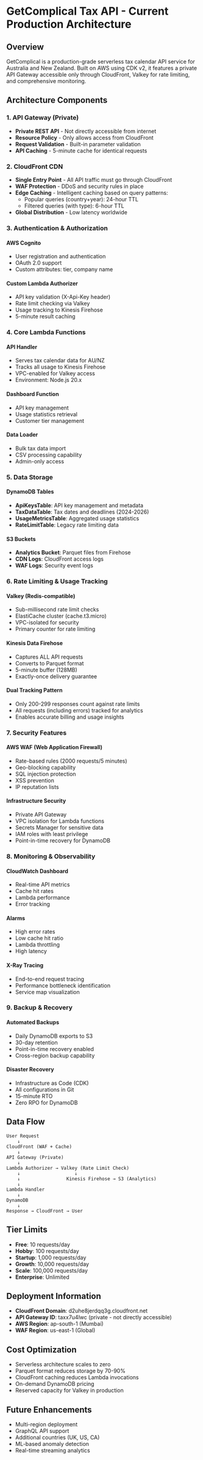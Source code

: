 # GetComplical Tax API - Current Production Architecture

## Overview

GetComplical is a production-grade serverless tax calendar API service for Australia and New Zealand. Built on AWS using CDK v2, it features a private API Gateway accessible only through CloudFront, Valkey for rate limiting, and comprehensive monitoring.

## Architecture Components

### 1. API Gateway (Private)
- **Private REST API** - Not directly accessible from internet
- **Resource Policy** - Only allows access from CloudFront
- **Request Validation** - Built-in parameter validation
- **API Caching** - 5-minute cache for identical requests

### 2. CloudFront CDN
- **Single Entry Point** - All API traffic must go through CloudFront
- **WAF Protection** - DDoS and security rules in place
- **Edge Caching** - Intelligent caching based on query patterns:
  - Popular queries (country+year): 24-hour TTL
  - Filtered queries (with type): 6-hour TTL
- **Global Distribution** - Low latency worldwide

### 3. Authentication & Authorization

#### AWS Cognito
- User registration and authentication
- OAuth 2.0 support
- Custom attributes: tier, company name

#### Custom Lambda Authorizer
- API key validation (X-Api-Key header)
- Rate limit checking via Valkey
- Usage tracking to Kinesis Firehose
- 5-minute result caching

### 4. Core Lambda Functions

#### API Handler
- Serves tax calendar data for AU/NZ
- Tracks all usage to Kinesis Firehose
- VPC-enabled for Valkey access
- Environment: Node.js 20.x

#### Dashboard Function
- API key management
- Usage statistics retrieval
- Customer tier management

#### Data Loader
- Bulk tax data import
- CSV processing capability
- Admin-only access

### 5. Data Storage

#### DynamoDB Tables
- **ApiKeysTable**: API key management and metadata
- **TaxDataTable**: Tax dates and deadlines (2024-2026)
- **UsageMetricsTable**: Aggregated usage statistics
- **RateLimitTable**: Legacy rate limiting data

#### S3 Buckets
- **Analytics Bucket**: Parquet files from Firehose
- **CDN Logs**: CloudFront access logs
- **WAF Logs**: Security event logs

### 6. Rate Limiting & Usage Tracking

#### Valkey (Redis-compatible)
- Sub-millisecond rate limit checks
- ElastiCache cluster (cache.t3.micro)
- VPC-isolated for security
- Primary counter for rate limiting

#### Kinesis Data Firehose
- Captures ALL API requests
- Converts to Parquet format
- 5-minute buffer (128MB)
- Exactly-once delivery guarantee

#### Dual Tracking Pattern
- Only 200-299 responses count against rate limits
- All requests (including errors) tracked for analytics
- Enables accurate billing and usage insights

### 7. Security Features

#### AWS WAF (Web Application Firewall)
- Rate-based rules (2000 requests/5 minutes)
- Geo-blocking capability
- SQL injection protection
- XSS prevention
- IP reputation lists

#### Infrastructure Security
- Private API Gateway
- VPC isolation for Lambda functions
- Secrets Manager for sensitive data
- IAM roles with least privilege
- Point-in-time recovery for DynamoDB

### 8. Monitoring & Observability

#### CloudWatch Dashboard
- Real-time API metrics
- Cache hit rates
- Lambda performance
- Error tracking

#### Alarms
- High error rates
- Low cache hit ratio
- Lambda throttling
- High latency

#### X-Ray Tracing
- End-to-end request tracing
- Performance bottleneck identification
- Service map visualization

### 9. Backup & Recovery

#### Automated Backups
- Daily DynamoDB exports to S3
- 30-day retention
- Point-in-time recovery enabled
- Cross-region backup capability

#### Disaster Recovery
- Infrastructure as Code (CDK)
- All configurations in Git
- 15-minute RTO
- Zero RPO for DynamoDB

## Data Flow

```
User Request
    ↓
CloudFront (WAF + Cache)
    ↓
API Gateway (Private)
    ↓
Lambda Authorizer → Valkey (Rate Limit Check)
    ↓                    ↓
    ↓                 Kinesis Firehose → S3 (Analytics)
    ↓
Lambda Handler
    ↓
DynamoDB
    ↓
Response → CloudFront → User
```

## Tier Limits

- **Free**: 10 requests/day
- **Hobby**: 100 requests/day
- **Startup**: 1,000 requests/day
- **Growth**: 10,000 requests/day
- **Scale**: 100,000 requests/day
- **Enterprise**: Unlimited

## Deployment Information

- **CloudFront Domain**: d2uhe8jerdqq3g.cloudfront.net
- **API Gateway ID**: taxx7u4lwc (private - not directly accessible)
- **AWS Region**: ap-south-1 (Mumbai)
- **WAF Region**: us-east-1 (Global)

## Cost Optimization

- Serverless architecture scales to zero
- Parquet format reduces storage by 70-90%
- CloudFront caching reduces Lambda invocations
- On-demand DynamoDB pricing
- Reserved capacity for Valkey in production

## Future Enhancements

- Multi-region deployment
- GraphQL API support
- Additional countries (UK, US, CA)
- ML-based anomaly detection
- Real-time streaming analytics